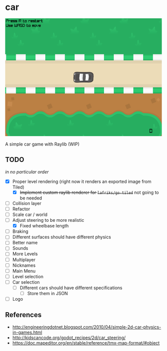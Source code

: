 # car

![](./demo.png)

A simple car game with Raylib (WIP)

## TODO

_in no particular order_

- [x] Proper level rendering (right now it renders an exported image from Tiled)
  - [x] ~~Implement custom raylib renderer for `lafriks/go-tiled`~~ not going to be needed
- [ ] Collision layer
- [ ] Refactor
- [ ] Scale car / world
- [ ] Adjust steering to be more realistic
  - [x] Fixed wheelbase length
- [ ] Braking
- [ ] Different surfaces should have different physics
- [ ] Better name
- [ ] Sounds
- [ ] More Levels
- [ ] Multiplayer
- [ ] Nicknames
- [ ] Main Menu
- [ ] Level selection
- [ ] Car selection
  - [ ] Different cars should have different specifications
    - [ ] Store them in JSON
- [ ] Logo

## References

- <http://engineeringdotnet.blogspot.com/2010/04/simple-2d-car-physics-in-games.html>
- <http://kidscancode.org/godot_recipes/2d/car_steering/>
- <https://doc.mapeditor.org/en/stable/reference/tmx-map-format/#object>
